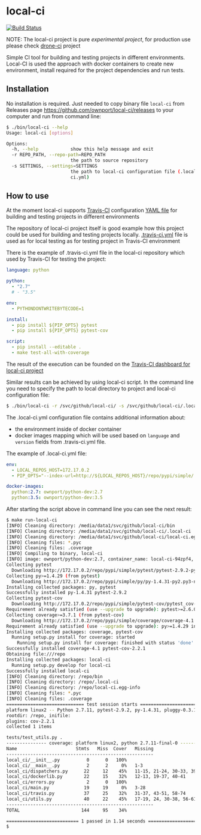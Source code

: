 # local-ci

[![Build Status](https://travis-ci.org/ownport/local-ci.svg?branch=master)](https://travis-ci.org/ownport/local-ci)

NOTE: The local-ci project is pure *experimental project*, for production use please check [drone-ci](https://github.com/drone/drone) project


Simple CI tool for building and testing projects in different environments. Local-CI is used the approach with docker containers to create new environment, install required for the project dependencies and run tests.

## Installation

No installation is required. Just needed to copy binary file `local-ci` from Releases page  https://github.com/ownport/local-ci/releases to your computer and run from command line:

```sh
$ ./bin/local-ci --help
Usage: local-ci [options]

Options:
  -h, --help            show this help message and exit
  -r REPO_PATH, --repo-path=REPO_PATH
                        the path to source repository
  -s SETTINGS, --settings=SETTINGS
                        the path to local-ci configuration file (.local-
                        ci.yml)
```

## How to use

At the moment local-ci supports [Travis-CI](https://travis-ci.org/) configuration
[YAML file](https://docs.travis-ci.com/user/customizing-the-build/) for building and testing projects in different environments

The repository of local-ci project itself is good example how this project could be used for building and testing
projects locally. [.travis-ci.yml](https://github.com/ownport/local-ci/blob/master/.travis.yml) file is used as for
local testing as for testing project in Travis-CI environment

There is the example of .travis-ci.yml file in the local-ci repository which used by Travis-CI for testing the project:
```yaml
language: python

python:
  - "2.7"
  # - "3.5"

env:
  - PYTHONDONTWRITEBYTECODE=1

install:
  - pip install ${PIP_OPTS} pytest
  - pip install ${PIP_OPTS} pytest-cov

script:
  - pip install --editable .
  - make test-all-with-coverage
````

The result of the execution can be founded on the [Travis-CI dashboard for local-ci project](https://travis-ci.org/ownport/local-ci)

Similar results can be achieved by using local-ci script. In the command line you need to specify the path to local
directory to project and local-ci configuration file:

```sh
$ ./bin/local-ci -r /svc/github/local-ci/ -s /svc/github/local-ci/.local-ci.yml
```

The .local-ci.yml configuration file contains additional information about:
- the environment inside of docker container  
- docker images mapping which will be used based on `language` and `version` fields from .travis-ci.yml file.

The example of .local-ci.yml file:

```yaml
env:
  - LOCAL_REPOS_HOST=172.17.0.2
  - PIP_OPTS="--index-url=http://${LOCAL_REPOS_HOST}/repo/pypi/simple/ --trusted-host=${LOCAL_REPOS_HOST}"

docker-images:
  python:2.7: ownport/python-dev:2.7
  python:3.5: ownport/python-dev:3.5
```

After starting the script above in command line you can see the next result:

```sh
$ make run-local-ci
[INFO] Cleaning directory: /media/data1/svc/github/local-ci/bin
[INFO] Cleaning directory: /media/data1/svc/github/local-ci/.local-ci
[INFO] Cleaning directory: /media/data1/svc/github/local-ci/local-ci.egg-info
[INFO] Cleaning files: *.pyc
[INFO] Cleaning files: .coverage
[INFO] Compiling to binary, local-ci
[INFO] image: ownport/python-dev:2.7, container_name: local-ci-94zpf4, path: /media/data1/svc/github/local-ci
Collecting pytest
  Downloading http://172.17.0.2/repo/pypi/simple/pytest/pytest-2.9.2-py2.py3-none-any.whl (162kB)
Collecting py>=1.4.29 (from pytest)
  Downloading http://172.17.0.2/repo/pypi/simple/py/py-1.4.31-py2.py3-none-any.whl (81kB)
Installing collected packages: py, pytest
Successfully installed py-1.4.31 pytest-2.9.2
Collecting pytest-cov
  Downloading http://172.17.0.2/repo/pypi/simple/pytest-cov/pytest_cov-2.2.1-py2.py3-none-any.whl
Requirement already satisfied (use --upgrade to upgrade): pytest>=2.6.0 in /usr/lib/python2.7/site-packages (from pytest-cov)
Collecting coverage>=3.7.1 (from pytest-cov)
  Downloading http://172.17.0.2/repo/pypi/simple/coverage/coverage-4.1.tar.gz (370kB)
Requirement already satisfied (use --upgrade to upgrade): py>=1.4.29 in /usr/lib/python2.7/site-packages (from pytest>=2.6.0->pytest-cov)
Installing collected packages: coverage, pytest-cov
  Running setup.py install for coverage: started
    Running setup.py install for coverage: finished with status 'done'
Successfully installed coverage-4.1 pytest-cov-2.2.1
Obtaining file:///repo
Installing collected packages: local-ci
  Running setup.py develop for local-ci
Successfully installed local-ci
[INFO] Cleaning directory: /repo/bin
[INFO] Cleaning directory: /repo/.local-ci
[INFO] Cleaning directory: /repo/local-ci.egg-info
[INFO] Cleaning files: *.pyc
[INFO] Cleaning files: .coverage
============================= test session starts ==============================
platform linux2 -- Python 2.7.11, pytest-2.9.2, py-1.4.31, pluggy-0.3.1
rootdir: /repo, inifile:
plugins: cov-2.2.1
collected 1 items

tests/test_utils.py .
--------------- coverage: platform linux2, python 2.7.11-final-0 ---------------
Name                      Stmts   Miss  Cover   Missing
-------------------------------------------------------
local_ci/__init__.py          0      0   100%
local_ci/__main__.py          2      2     0%   1-3
local_ci/dispatchers.py      22     12    45%   11-15, 21-24, 30-33, 39, 45
local_ci/dockerlib.py        22     15    32%   12-13, 19-37, 40-41
local_ci/errors.py            2      0   100%
local_ci/main.py             19     19     0%   3-28
local_ci/travis.py           37     25    32%   31-37, 43-51, 58-74
local_ci/utils.py            40     22    45%   17-19, 24, 30-38, 56-61, 67-71
-------------------------------------------------------
TOTAL                       144     95    34%

=========================== 1 passed in 1.14 seconds ===========================
$
```
